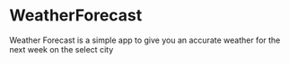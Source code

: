 # WeatherForecast
Weather Forecast is a simple app to give you an accurate weather for the next week on the select city 

